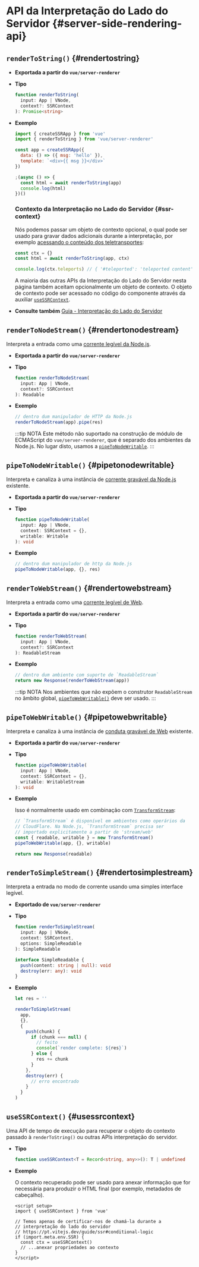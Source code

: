 # API da Interpretação do Lado do Servidor {#server-side-rendering-api}

## `renderToString()` {#rendertostring}

- **Exportada a partir do `vue/server-renderer`**

- **Tipo**

  ```ts
  function renderToString(
    input: App | VNode,
    context?: SSRContext
  ): Promise<string>
  ```

- **Exemplo**

  ```js
  import { createSSRApp } from 'vue'
  import { renderToString } from 'vue/server-renderer'

  const app = createSSRApp({
    data: () => ({ msg: 'hello' }),
    template: `<div>{{ msg }}</div>`
  })

  ;(async () => {
    const html = await renderToString(app)
    console.log(html)
  })()
  ```

  ### Contexto da Interpretação no Lado do Servidor {#ssr-context}

  Nós podemos passar um objeto de contexto opcional, o qual pode ser usado para gravar dados adicionais durante a interpretação, por exemplo [acessando o conteúdo dos teletransportes](/guide/scaling-up/ssr#teleports):

  ```js
  const ctx = {}
  const html = await renderToString(app, ctx)

  console.log(ctx.teleports) // { '#teleported': 'teleported content' }
  ```

  A maioria das outras APIs da Interpretação do Lado do Servidor nesta página também aceitam opcionalmente um objeto de contexto. O objeto de contexto pode ser acessado no código do componente através da auxiliar [`useSSRContext`](#usessrcontext).

- **Consulte também** [Guia - Interpretação do Lado do Servidor](/guide/scaling-up/ssr)

## `renderToNodeStream()` {#rendertonodestream}

Interpreta a entrada como uma [corrente legível da Node.js](https://nodejs.org/api/stream.html#stream_class_stream_readable).

- **Exportada a partir do `vue/server-renderer`**

- **Tipo**

  ```ts
  function renderToNodeStream(
    input: App | VNode,
    context?: SSRContext
  ): Readable
  ```

- **Exemplo**

  ```js
  // dentro dum manipulador de HTTP da Node.js
  renderToNodeStream(app).pipe(res)
  ```

  :::tip NOTA
  Este método não suportado na construção de módulo de ECMAScript do `vue/server-renderer`, que é separado dos ambientes da Node.js. No lugar disto, usamos a [`pipeToNodeWritable`](#pipetonodewritable).
  :::

## `pipeToNodeWritable()` {#pipetonodewritable}

Interpreta e canaliza à uma instância de [corrente gravável da Node.js](https://nodejs.org/api/stream.html#stream_writable_streams) existente.

- **Exportada a partir do `vue/server-renderer`**

- **Tipo**

  ```ts
  function pipeToNodeWritable(
    input: App | VNode,
    context: SSRContext = {},
    writable: Writable
  ): void
  ```

- **Exemplo**

  ```js
  // dentro dum manipulador de http da Node.js
  pipeToNodeWritable(app, {}, res)
  ```

## `renderToWebStream()` {#rendertowebstream}

Interpreta a entrada como uma [corrente legível de Web](https://developer.mozilla.org/en-US/docs/Web/API/Streams_API).

- **Exportada a partir do `vue/server-renderer`**

- **Tipo**

  ```ts
  function renderToWebStream(
    input: App | VNode,
    context?: SSRContext
  ): ReadableStream
  ```

- **Exemplo**

  ```js
  // dentro dum ambiente com suporte de `ReadableStream`
  return new Response(renderToWebStream(app))
  ```

  :::tip NOTA
  Nos ambientes que não expõem o construtor `ReadableStream` no âmbito global, [`pipeToWebWritable()`](#pipetowebwritable) deve ser usado.
  :::

## `pipeToWebWritable()` {#pipetowebwritable}

Interpreta e canaliza à uma instância de [conduta gravável de Web](https://developer.mozilla.org/en-US/docs/Web/API/WritableStream) existente.

- **Exportada a partir do `vue/server-renderer`**

- **Tipo**

  ```ts
  function pipeToWebWritable(
    input: App | VNode,
    context: SSRContext = {},
    writable: WritableStream
  ): void
  ```

- **Exemplo**

  Isso é normalmente usado em combinação com [`TransformStream`](https://developer.mozilla.org/en-US/docs/Web/API/TransformStream):

  ```js
  // `TransformStream` é disponível em ambientes como operários da
  // CloudFlare. Na Node.js, `TransformStream` precisa ser
  // importado explicitamente a partir de 'stream/web'
  const { readable, writable } = new TransformStream()
  pipeToWebWritable(app, {}, writable)

  return new Response(readable)
  ```

## `renderToSimpleStream()` {#rendertosimplestream}

Interpreta a entrada no modo de corrente usando uma simples interface legível.

- **Exportado de `vue/server-renderer`**

- **Tipo**

  ```ts
  function renderToSimpleStream(
    input: App | VNode,
    context: SSRContext,
    options: SimpleReadable
  ): SimpleReadable

  interface SimpleReadable {
    push(content: string | null): void
    destroy(err: any): void
  }
  ```

- **Exemplo**

  ```js
  let res = ''

  renderToSimpleStream(
    app,
    {},
    {
      push(chunk) {
        if (chunk === null) {
          // feito
          console(`render complete: ${res}`)
        } else {
          res += chunk
        }
      },
      destroy(err) {
        // erro encontrado
      }
    }
  )
  ```

## `useSSRContext()` {#usessrcontext}

Uma API de tempo de execução para recuperar o objeto do contexto passado à `renderToString()` ou outras APIs interpretação do servidor.


- **Tipo**

  ```ts
  function useSSRContext<T = Record<string, any>>(): T | undefined
  ```

- **Exemplo**

  O contexto recuperado pode ser usado para anexar informação que for necessária para produzir o HTML final (por exemplo, metadados de cabeçalho).

  ```vue
  <script setup>
  import { useSSRContext } from 'vue'

  // Temos apenas de certificar-nos de chamá-la durante a
  // interpretação do lado do servidor
  // https://pt.vitejs.dev/guide/ssr#conditional-logic
  if (import.meta.env.SSR) {
    const ctx = useSSRContext()
    // ...anexar propriedades ao contexto
  }
  </script>
  ```
